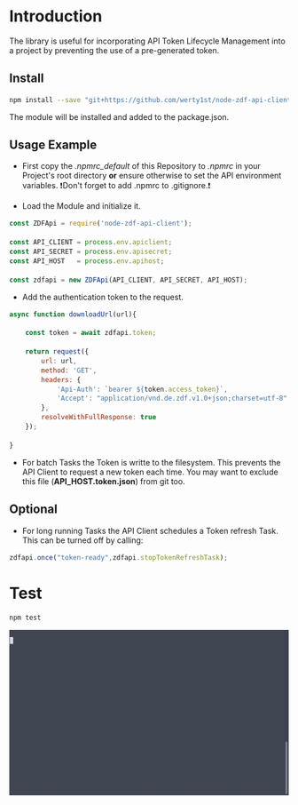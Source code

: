 # Introduction

The library is useful for incorporating API Token Lifecycle Management into a project by preventing the use of a pre-generated token.


## Install

```bash
npm install --save "git+https://github.com/werty1st/node-zdf-api-client.git#2.0.1"
```

The module will be installed and added to the package.json.



## Usage Example

- First copy the *.npmrc_default* of this Repository to *.npmrc* in your Project's root directory **or** ensure otherwise to set the API environment variables. ❗Don't forget to add .npmrc to .gitignore.❗

- Load the Module and initialize it.
```javascript
const ZDFApi = require('node-zdf-api-client');

const API_CLIENT = process.env.apiclient;
const API_SECRET = process.env.apisecret;
const API_HOST   = process.env.apihost;

const zdfapi = new ZDFApi(API_CLIENT, API_SECRET, API_HOST);
```

- Add the authentication token to the request.
```javascript
async function downloadUrl(url){
    
    const token = await zdfapi.token;
    
    return request({
        url: url,
        method: 'GET',
        headers: {
            'Api-Auth': `bearer ${token.access_token}`,
            'Accept': "application/vnd.de.zdf.v1.0+json;charset=utf-8"
        },
        resolveWithFullResponse: true
    });

}
```

- For batch Tasks the Token is writte to the filesystem. This prevents the API Client to request a new token each time. You may want to exclude this file (**API_HOST.token.json**) from git too.

## Optional

- For long running Tasks the API Client schedules a Token refresh Task. This can be turned off by calling:
```javascript
zdfapi.once("token-ready",zdfapi.stopTokenRefreshTask);
```


# Test

```bash
npm test
```

![Run test output](test.gif)
